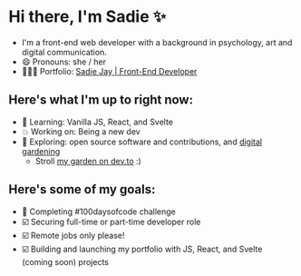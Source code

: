 # Hi there, I'm Sadie ✨

- I'm a front-end web developer with a background in psychology, art and digital communication.
- 😄 Pronouns: she / her
- 👩🏾‍💻 Portfolio: [Sadie Jay | Front-End Developer](https://sadiejay.github.io/portfolio/)

## Here's what I'm up to right now:
- 🌱 Learning: Vanilla JS, React, and Svelte
- 💥 Working on: Being a new dev
- 🔭 Exploring: open source software and contributions, and [digital gardening](https://maggieappleton.com/garden-history)
  -  Stroll [my garden on dev.to](https://dev.to/sadiejay/) :)

## Here's some of my goals:
- 🔲 Completing #100daysofcode challenge
- ☑️ Securing full-time or part-time developer role
- ☑️ Remote jobs only please!
- ☑️ Building and launching my portfolio with JS, React, and Svelte (coming soon) projects

<!--
**sadiejay/sadiejay** is a ✨ _special_ ✨ repository because its `README.md` (this file) appears on your GitHub profile.

Here are some ideas to get you started:


- 🌱 I’m currently learning ...
- 👯 I’m looking to collaborate on ...
- 🤔 I’m looking for help with ...
- 💬 Ask me about ...
- 📫 How to reach me: ...
- ⚡ Fun fact: ...
-->
